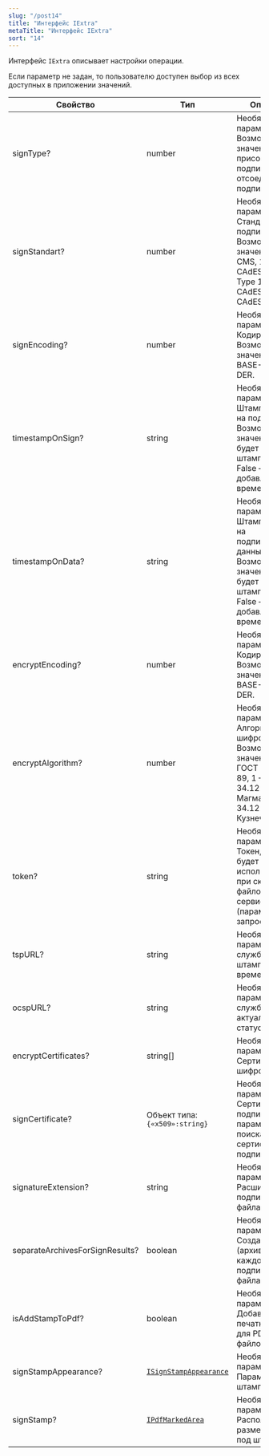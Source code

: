 ```yaml
---
slug: "/post14"
title: "Интерфейс IExtra"
metaTitle: "Интерфейс IExtra"
sort: "14"
---
```



Интерфейс `IExtra` описывает настройки операции. 

Если параметр не задан, то пользователю доступен выбор из всех доступных в приложении значений.

| Свойство | Тип | Описание |
| --- | --- | --- |
| signType? | number | Необязательный параметр. Возможные значения: 0 - присоединенная подпись, 1 - отсоединённая подпись. |
| signStandart? | number | Необязательный параметр. Стандарт подписи. Возможные значения: 0 - CMS, 1 - CAdES-X Long Type 1, 2 - CAdES-T, 3 - CAdES-A. |
| signEncoding? |  number |  Необязательный параметр. Кодировка. Возможные значения: 0 – BASE-64, 1 – DER. |
| timestampOnSign? |  string  |  Необязательный параметр. Штамп времени на подпись. Возможные значения: True - будет добавлен штамп времени, False – не будет добавлен штамп времени. |
| timestampOnData? |  string  |  Необязательный параметр. Штамп времени на подписываема данные. Возможные значения: True - будет добавлен штамп времени, False – не будет добавлен штамп времени. |
| encryptEncoding? |  number  |  Необязательный параметр. Кодировка. Возможные значения: 0 – BASE-64, 1 – DER. |
| encryptAlgorithm? |  number  |  Необязательный параметр. Алгоритм шифрования. Возможные значения: 0 – ГОСТ 28147-89, 1 – ГОСТ 34.12-2015 Магма, 2 – ГОСТ 34.12-2015 Кузнечик. |
| token? |  string |  Необязательный параметр.  Токен, который будет использоваться при скачивании файлов с сервиса (параметр запроса). |
| tspURL? |  string |  Необязательный параметр. Адрес службы штампов времени. |
| ocspURL? |  string |  Необязательный параметр. Адрес службы актуальных статусов. |
| encryptCertificates? |  string[] |  Необязательный параметр. Сертификаты шифрования. |
| signCertificate? |  Объект типа: `{«x509»:string}` |  Необязательный параметр. Сертификат подписчика или параметры для поиска сертификата подписчика. |
| signatureExtension? |  string |  Необязательный параметр. Расширение для подписанного файла. |
| separateArchivesForSignResults? |  boolean |  Необязательный параметр. Создавать пакет (архив) для каждого подписываемого файла. |
| isAddStampToPdf? |  boolean |  Необязательный параметр. Добавить печатную форму для PDF-файлов. |
| signStampAppearance? | [`ISignStampAppearance`](./23-ISignStampAppearance.md) |  Необязательный параметр. Параметры штампа PDF. |
| signStamp? |  [`IPdfMarkedArea`](./27-IPdfMarkedArea.md) |  Необязательный параметр. Расположение и размер области под штамп. |